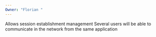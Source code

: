 ```yaml
---
Owner: "Florian "
---
```

Allows session establishment management
Several users will be able to communicate in the network from the same application